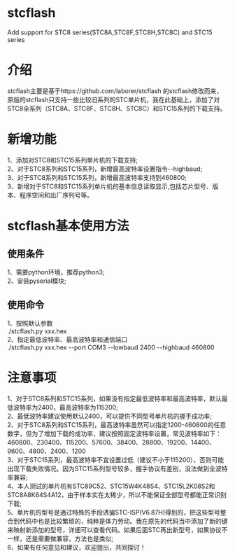 # stcflash
Add support for STC8 series(STC8A,STC8F,STC8H,STC8C) and STC15 series
# 介绍
stcflash主要是基于https://github.com/laborer/stcflash 的stcflash修改而来，原版的stcflash只支持一些比较旧系列的STC单片机，我在此基础上，添加了对STC8全系列（STC8A、STC8F、STC8H、STC8C）和STC15系列的下载支持。
# 新增功能
1、添加对STC8和STC15系列单片机的下载支持;<br>
2、对于STC8系列和STC15系列，新增最高波特率设置指令--highbaud;<br>
3、对于STC8系列和STC15系列，新增最高波特率支持到460800;<br>
3、新增对于STC8和STC15系列单片机的基本信息读取显示,包括芯片型号、版本、程序空间和出厂序列号等。
# stcflash基本使用方法
## 使用条件
1、需要python环境，推荐python3;<br>
2、安装pyserial模块;<br>
## 使用命令
1、按照默认参数<br>
  ./stcflash.py xxx.hex<br>
2、指定最低波特率、最高波特率和通信端口<br>
  ./stcflash.py xxx.hex --port COM3 --lowbaud 2400 --highbaud 460800
  # 注意事项
  1、对于STC8系列和STC15系列，如果没有指定最低波特率和最高波特率，默认最低波特率为2400，最高波特率为115200;<br>
  2、最低波特率建议使用默认2400，可以提供不同型号单片机的握手成功率;<br>
  2、对于STC8系列和STC15系列，最高波特率虽然可以指定1200-460800的任意数字，但为了增加下载的成功率，建议按照固定波特率设置，常见波特率如下：<br>
  460800、230400、115200、57600、38400、28800、19200、14400、9600、4800、2400、1200<br>
  3、对于STC15系列，最高波特率不宜设置过低（建议不小于115200），否则可能出现下载失败情况。因为STC15系列型号较多，握手协议有差别，没法做到全波特率兼容;<br>
  4、本人测试的单片机有STC89C52、STC15W4K48S4、STC15L2K08S2和STC8A8K64S4A12，由于样本实在太稀少，所以不能保证全部型号都能正常识别下载;<br>
  5、单片机的型号是通过特殊的手段诱骗STC-ISP(V6.87H)得到的，把这些型号整合到代码中也是比较繁琐的，纯粹是体力劳动。我在原先的代码当中添加了新的键来映射新添加的型号，详细可以查看代码。如果后面STC再出新型号，如果协议不一样，还是需要做兼容，方法也是类似;<br>
  6、如果有任何意见和建议，欢迎提出，共同探讨！

